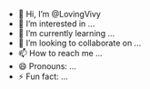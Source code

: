 - 👋 Hi, I’m @LovingVivy
- 👀 I’m interested in ...
- 🌱 I’m currently learning ...
- 💞️ I’m looking to collaborate on ...
- 📫 How to reach me ...
- 😄 Pronouns: ...
- ⚡ Fun fact: ...

<!---
LovingVivy/LovingVivy is a ✨ special ✨ repository because its `README.md` (this file) appears on your GitHub profile.
You can click the Preview link to take a look at your changes.
--->
